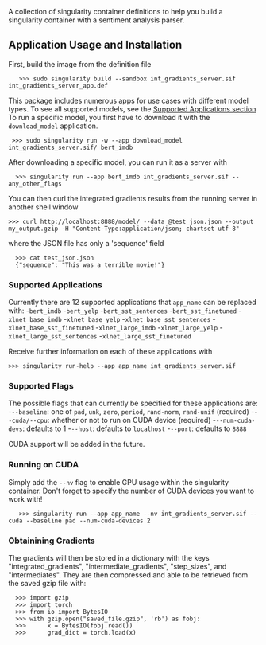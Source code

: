 A collection of singularity container definitions to help you build a singularity container with a sentiment analysis parser.

## Application Usage and Installation
First, build the image from the definition file

       >>> sudo singularity build --sandbox int_gradients_server.sif int_gradients_server_app.def

This package includes numerous apps for use cases with different model types.  To see all supported models, see the [Supported Applications section](#supported-applications) To run a specific model, you first have to download it with the `download_model` application.

     >>> sudo singularity run -w --app download_model int_gradients_server.sif/ bert_imdb

After downloading a specific model, you can run it as a server with

      >>> singularity run --app bert_imdb int_gradients_server.sif --any_other_flags
     
You can then curl the integrated gradients results from the running server in another shell window

    >>> curl http://localhost:8888/model/ --data @test_json.json --output my_output.gzip -H "Content-Type:application/json; chartset utf-8"

where the JSON file has only a 'sequence' field

      >>> cat test_json.json
      {"sequence": "This was a terrible movie!"}

### Supported Applications
Currently there are 12 supported applications that `app_name` can be replaced with:
	  -`bert_imdb`
	  -`bert_yelp`
	  -`bert_sst_sentences`
	  -`bert_sst_finetuned`
	  -`xlnet_base_imdb`
	  -`xlnet_base_yelp`
	  -`xlnet_base_sst_sentences`
	  -`xlnet_base_sst_finetuned`
	  -`xlnet_large_imdb`
	  -`xlnet_large_yelp`
	  -`xlnet_large_sst_sentences`
	  -`xlnet_large_sst_finetuned`

Receive further information on each of these applications with

	>>> singularity run-help --app app_name int_gradients_server.sif

### Supported Flags
The possible flags that can currently be specified for these applications are:
    -`--baseline`: one of `pad`, `unk`, `zero`, `period`, `rand-norm`, `rand-unif` (required)
    -`--cuda/--cpu`: whether or not to run on CUDA device (required)
    -`--num-cuda-devs`: defaults to 1
    -`--host`: defaults to  `localhost`
    -`--port`: defaults to  `8888`


CUDA support will be added in the future.

### Running on CUDA
Simply add the `--nv` flag to enable GPU usage within the singularity container.  Don't forget to specify the number of CUDA devices you want to work with!

       >>> singularity run --app app_name --nv int_gradients_server.sif --cuda --baseline pad --num-cuda-devices 2

### Obtainining Gradients
The gradients will then be stored in a dictionary with the keys "integrated_gradients", "intermediate_gradients", "step_sizes", and "intermediates".  They are then compressed and able to be retrieved from the saved gzip file with:

      >>> import gzip
      >>> import torch
      >>> from io import BytesIO
      >>> with gzip.open("saved_file.gzip", 'rb') as fobj:
      >>>      x = BytesIO(fobj.read())
      >>>      grad_dict = torch.load(x)

